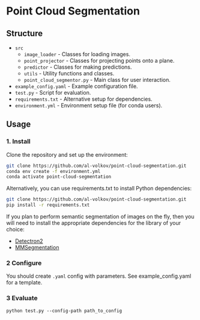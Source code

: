 # Point Cloud Segmentation



## Structure

* `src`
  * `image_loader` - Classes for loading images.
  * `point_projector` - Classes for projecting points onto a plane.
  * `predictor` - Classes for making predictions.
  * `utils` - Utility functions and classes.
  * `point_cloud_segmentor.py` - Main class for user interaction.
* `example_config.yaml` - Example configuration file.
* `test.py` - Script for evaluation.
* `requirements.txt` - Alternative setup for dependencies.
* `environment.yml` - Environment setup file (for conda users).

## Usage

### 1. Install

Clone the repository and set up the environment:

```bash
git clone https://github.com/al-volkov/point-cloud-segmentation.git
conda env create -f environment.yml
conda activate point-cloud-segmentation
```

Alternatively, you can use requirements.txt to install Python dependencies:

```bash
git clone https://github.com/al-volkov/point-cloud-segmentation.git
pip install -r requirements.txt
```

If you plan to perform semantic segmentation of images on the fly, then you will need to install the appropriate dependencies for the library of your choice:
* [Detectron2](https://detectron2.readthedocs.io/en/latest/tutorials/install.html)
* [MMSegmentation](https://mmsegmentation.readthedocs.io/en/latest/get_started.html)

### 2 **Configure**
    
You should create `.yaml` config with parameters. See example_config.yaml for a template.

### 3 **Evaluate**
```
python test.py --config-path path_to_config
```